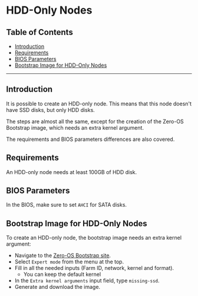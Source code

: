 <h1> HDD-Only Nodes</h1>

<h2> Table of Contents </h2>

- [Introduction](#introduction)
- [Requirements](#requirements)
- [BIOS Parameters](#bios-parameters)
- [Bootstrap Image for HDD-Only Nodes](#bootstrap-image-for-hdd-only-nodes)

---

## Introduction

It is possible to create an HDD-only node. This means that this node doesn't have SSD disks, but only HDD disks.

The steps are almost all the same, except for the creation of the Zero-OS Bootstrap image, which needs an extra kernel argument.

The requirements and BIOS parameters differences are also covered.

## Requirements

An HDD-only node needs at least 100GB of HDD disk.

## BIOS Parameters

In the BIOS, make sure to set `AHCI` for SATA disks.

## Bootstrap Image for HDD-Only Nodes

To create an HDD-only node, the bootstrap image needs an extra kernel argument:

- Navigate to the [Zero-OS Bootstrap site](https://bootstrap.grid.tf/).
- Select `Expert mode` from the menu at the top.
- Fill in all the needed inputs (Farm ID, network, kernel and format).
  - You can keep the default kernel
- In the `Extra kernel arguments` input field, type `missing-ssd`.
- Generate and download the image.
